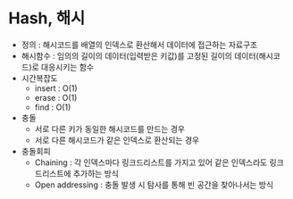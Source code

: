 # Hash, 해시
- 정의 : 해시코드를 배열의 인덱스로 환산해서 데이터에 접근하는 자료구조
- 해시함수 : 임의의 길이의 데이터(입력받은 키값)를 고정된 길이의 데이터(해시코드)로 대응시키는 함수
- 시간복잡도
  - insert : O(1)
  - erase : O(1)
  - find : O(1)
- 충돌
  - 서로 다른 키가 동일한 해시코드를 만드는 경우
  - 서로 다른 해시코드가 같은 인덱스로 환산되는 경우
- 충돌회피
  - Chaining : 각 인덱스마다 링크드리스트를 가지고 있어 같은 인덱스라도 링크드리스트에 추가하는 방식
  - Open addressing : 충돌 발생 시 탐사를 통해 빈 공간을 찾아나서는 방식
  

